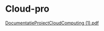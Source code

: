 # Cloud-pro
[DocumentatieProiectCloudComputing (1).pdf](https://github.com/stoicairina19/necloud/files/11481110/DocumentatieProiectCloudComputing.1.pdf)
